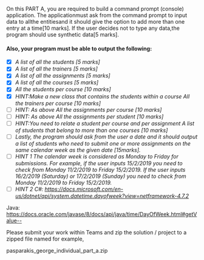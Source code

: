 ﻿On this PART A, you are required to build a command prompt (console) application.
The applicationmust ask from the command prompt to input data to allthe entitiesand 
it should give the option to add more than one entry at a time[10 marks].
If the user decides not to type any data,the program should use synthetic data[5 marks].

#### Also, your program must be able to output the following:
- [x] *A list of all the students [5 marks]*
- [x] *A list of all the trainers [5 marks]*
- [x] *A list of all the assignments [5 marks]*
- [x] *A list of all the courses [5 marks]*
- [x] *All the students per course [10 marks]*
- [x] *HINT:Make a new class that contains the students within a course All the trainers per course [10 marks]*
- [ ] *HINT: As above All the assignments per course [10 marks]*
- [ ] *HINT: As above All the assignments per student [10 marks]*
- [ ] *HINT:You need to relate a student per course and per assignment
A list of students that belong to more than one courses [10 marks]*
- [ ] *Lastly, the program should ask from the user a date and it should output a 
list of students who need to submit one or more assignments 
on the same calendar week as the given date [15marks].*
- [ ] *HINT 1 The calendar week is considered as Monday to Friday for submissions. 
For example, if the user inputs 15/2/2019 you need to check from Monday 11/2/2019 to Friday 15/2/2019.
If the user inputs 16/2/2019 (Saturday) or 17/2/2019 (Sunday) you need to check from Monday 11/2/2019 to Friday 15/2/2019.* 
- [ ] *HINT 2  C#: https://docs.microsoft.com/en-us/dotnet/api/system.datetime.dayofweek?view=netframework-4.7.2*

Java: https://docs.oracle.com/javase/8/docs/api/java/time/DayOfWeek.html#getValue-- 

Please submit your work within Teams and zip the solution / project to a zipped file named for example, 

pasparakis_george_individual_part_a.zip